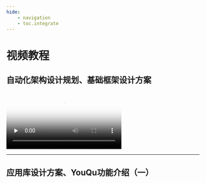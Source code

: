 ```yaml
---
hide:
    - navigation
    - toc.integrate
---
```


# 视频教程

## 自动化架构设计规划、基础框架设计方案

<video id="video" controls="" preload="none" poster="./logo.png">
      <source id="mp4" src="//youqu.uniontech.com/videos/自动化系列培训分享之系列一《框架设计》2020240124_黄明强.mp4" type="video/mp4">
</video>

------------------------

## 应用库设计方案、YouQu功能介绍（一）
